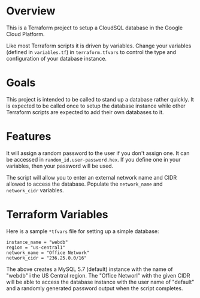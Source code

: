 # Overview

This is a Terraform project to setup a CloudSQL database in the Google Cloud Platform.

Like most Terraform scripts it is driven by variables. Change your variables (defined in `variables.tf`) in `terraform.tfvars` to control the type and configuration of your database instance.

# Goals

This project is intended to be called to stand up a database rather quickly. It is expected to be called once to setup the database instance while other Terraform scripts are expected to add their own databases to it.


# Features

It will assign a random password to the user if you don't assign one. It can be accessed in `random_id.user-password.hex`. If you define one in your variables, then your password will be used.

The script will allow you to enter an external network name and CIDR allowed to access the database. Populate the `network_name` and `network_cidr` variables.

# Terraform Variables

Here is a sample `*tfvars` file for setting up a simple database:

    instance_name = "webdb"
    region = "us-central1"
    network_name = "Office Network"
    network_cidr = "236.25.0.0/16"

The above creates a MySQL 5.7 (default) instance with the name of "webdb" i the US Central region. The "Office Networl" with the given CIDR will be able to access the database instance with the user name of "default" and a randomly generated password output when the script completes.

